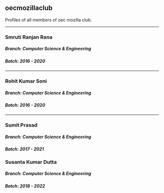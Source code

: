 ## oecmozillaclub
Profiles of all members of oec mozilla club.

-----------------------------------------

### Smruti Ranjan Rana
##### Branch: Computer Science & Engineering
##### Batch: 2016 - 2020

--------

### Rohit Kumar Soni
##### Branch: Computer Science & Engineering
##### Batch: 2016 - 2020

--------
### Sumit Prasad
##### Branch: Computer Science & Engineering
##### Batch: 2017 - 2021

### Susanta Kumar Dutta
##### Branch: Computer Science & Engineering
##### Batch: 2018 - 2022

